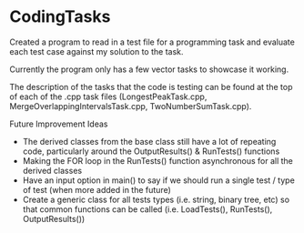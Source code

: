 # CodingTasks
Created a program to read in a test file for a programming task and evaluate each test case against my solution to the task.

Currently the program only has a few vector tasks to showcase it working.

The description of the tasks that the code is testing can be found at the top of each of the .cpp task files (LongestPeakTask.cpp, MergeOverlappingIntervalsTask.cpp, TwoNumberSumTask.cpp).

Future Improvement Ideas
- The derived classes from the base class still have a lot of repeating code, particularly around the OutputResults() & RunTests() functions
- Making the FOR loop in the RunTests() function asynchronous for all the derived classes
- Have an input option in main() to say if we should run a single test / type of test (when more added in the future)
- Create a generic class for all tests types (i.e. string, binary tree, etc) so that common functions can be called (i.e. LoadTests(), RunTests(), OutputResults())

